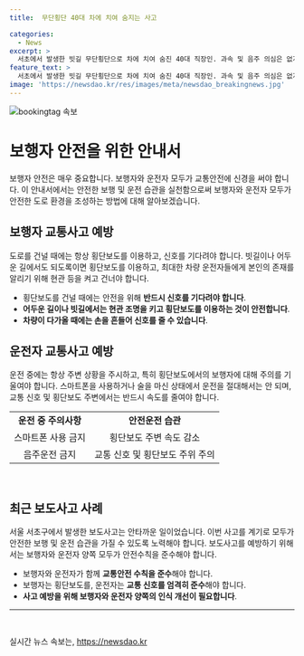```yaml
---
title:  무단횡단 40대 차에 치여 숨지는 사고

categories:
  - News
excerpt: >
  서초에서 발생한 빗길 무단횡단으로 차에 치여 숨진 40대 직장인. 과속 및 음주 의심은 없지만 정확한 사건 경위는 미지수.
feature_text: >
  서초에서 발생한 빗길 무단횡단으로 차에 치여 숨진 40대 직장인. 과속 및 음주 의심은 없지만 정확한 사건 경위는 미지수.
image: 'https://newsdao.kr/res/images/meta/newsdao_breakingnews.jpg'
---
```


<p><img src="https://newsdao.kr/res/images/meta/newsdao_breakingnews.jpg" alt="bookingtag 속보" /></p>

<h1>보행자 안전을 위한 안내서</h1>

<p data-ke-size="size16">보행자 안전은 매우 중요합니다. 보행자와 운전자 모두가 교통안전에 신경을 써야 합니다. 이 안내서에서는 안전한 보행 및 운전 습관을 실천함으로써 보행자와 운전자 모두가 안전한 도로 환경을 조성하는 방법에 대해 알아보겠습니다.</p>

<h2 data-ke-size="size26">보행자 교통사고 예방</h2>

<p data-ke-size="size16">도로를 건널 때에는 항상 횡단보도를 이용하고, 신호를 기다려야 합니다. 빗길이나 어두운 길에서도 되도록이면 횡단보도를 이용하고, 최대한 차량 운전자들에게 본인의 존재를 알리기 위해 현관 등을 켜고 건너야 합니다.</p>

<ul>
  <li>횡단보도를 건널 때에는 안전을 위해 <b>반드시 신호를 기다려야 합니다</b>.</li>
  <li><b>어두운 길이나 빗길에서는 현관 조명을 키고 횡단보도를 이용하는 것이 안전합니다</b>.</li>
  <li><b>차량이 다가올 때에는 손을 흔들어 신호를 줄 수 있습니다</b>.</li>
</ul>

<h2 data-ke-size="size26">운전자 교통사고 예방</h2>

<p data-ke-size="size16">운전 중에는 항상 주변 상황을 주시하고, 특히 횡단보도에서의 보행자에 대해 주의를 기울여야 합니다. 스마트폰을 사용하거나 술을 마신 상태에서 운전을 절대해서는 안 되며, 교통 신호 및 횡단보도 주변에서는 반드시 속도를 줄여야 합니다.</p>

<table style="width: 100%;" cellpadding="2" cellspacing=0>
  <tbody>
    <tr>
      <td style="text-align: center; height: 17px;"><b>운전 중 주의사항</b></td>
      <td style="text-align: center; height: 17px;"><b>안전운전 습관</b></td>
    </tr>
    <tr>
      <td style="text-align: center; height: 17px;">스마트폰 사용 금지</td>
      <td style="text-align: center; height: 17px;">횡단보도 주변 속도 감소</td>
    </tr>
    <tr>
      <td style="text-align: center; height: 17px;">음주운전 금지</td>
      <td style="text-align: center; height: 17px;">교통 신호 및 횡단보도 주위 주의</td>
    </tr>
  </tbody>
</table>

<p data-ke-size="size16">&nbsp;</p>

<h2 data-ke-size="size26">최근 보도사고 사례</h2>

<p data-ke-size="size16">서울 서초구에서 발생한 보도사고는 안타까운 일이었습니다. 이번 사고를 계기로 모두가 안전한 보행 및 운전 습관을 가질 수 있도록 노력해야 합니다. 보도사고를 예방하기 위해서는 보행자와 운전자 양쪽 모두가 안전수칙을 준수해야 합니다.</p>

<ul>
  <li>보행자와 운전자가 함께 <b>교통안전 수칙을 준수</b>해야 합니다.</li>
  <li>보행자는 횡단보도를, 운전자는 <b>교통 신호를 엄격히 준수</b>해야 합니다.</li>
  <li><b>사고 예방을 위해 보행자와 운전자 양쪽의 인식 개선이 필요합니다</b>.</li>
</ul>

<hr>

<p data-ke-size="size16">&nbsp;</p>
실시간 뉴스 속보는, <a href="https://newsdao.kr" rel="dofollow">https://newsdao.kr</a>


